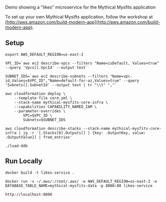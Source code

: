 Demo showing a "likes" microservice for the Mythical Mysfits application

To set up your own Mythical Mysifts application, follow the workshop at [http://aws.amazon.com/build-modern-app](http://aws.amazon.com/build-modern-app).

## Setup

```
export AWS_DEFAULT_REGION=us-east-2

VPC_ID=`aws ec2 describe-vpcs --filters "Name=isDefault, Values=true" --query 'Vpcs[].VpcId' --output text`

SUBNET_IDS=`aws ec2 describe-subnets --filters "Name=vpc-id,Values=$VPC_ID","Name=default-for-az,Values=true" --query 'Subnets[].SubnetId' --output text | tr "\\t" ","`

aws cloudformation deploy \
    --template-file core.yml \
    --stack-name mythical-mysfits-core-infra \
    --capabilities CAPABILITY_NAMED_IAM \
    --parameter-overrides \
        VPC=$VPC_ID \
        Subnets=$SUBNET_IDS

aws cloudformation describe-stacks --stack-name mythical-mysfits-core-infra | jq -r '[.Stacks[0].Outputs[] | {key: .OutputKey, value: .OutputValue}] | from_entries'

./load-ddb
```

## Run Locally

```
docker build -t likes-service .

docker run -v ~/.aws/:/root/.aws/ -e AWS_DEFAULT_REGION=us-east-2 -e DATABASE_TABLE_NAME=mythical-mysfits-data -p 8080:80 likes-service

http://localhost:8080
```